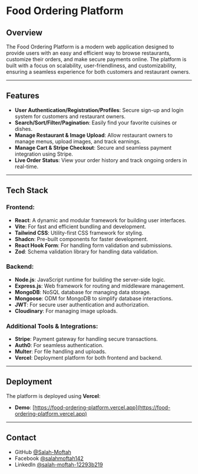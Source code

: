 # Food Ordering Platform

## Overview

The Food Ordering Platform is a modern web application designed to provide users with an easy and efficient way to browse restaurants, customize their orders, and make secure payments online. The platform is built with a focus on scalability, user-friendliness, and customizability, ensuring a seamless experience for both customers and restaurant owners.

---

## Features

- **User Authentication/Registration/Profiles**: Secure sign-up and login system for customers and restaurant owners.
- **Search/Sort/Filter/Pagination**: Easily find your favorite cuisines or dishes.
- **Manage Restaurant & Image Upload**: Allow restaurant owners to manage menus, upload images, and track earnings.
- **Manage Cart & Stripe Checkout**: Secure and seamless payment integration using Stripe.
- **Live Order Status**: View your order history and track ongoing orders in real-time.

---

## Tech Stack

### Frontend:

- **React**: A dynamic and modular framework for building user interfaces.
- **Vite**: For fast and efficient bundling and development.
- **Tailwind CSS**: Utility-first CSS framework for styling.
- **Shadcn**: Pre-built components for faster development.
- **React Hook Form**: For handling form validation and submissions.
- **Zod**: Schema validation library for handling data validation.

### Backend:

- **Node.js**: JavaScript runtime for building the server-side logic.
- **Express.js**: Web framework for routing and middleware management.
- **MongoDB**: NoSQL database for managing data storage.
- **Mongoose**: ODM for MongoDB to simplify database interactions.
- **JWT**: For secure user authentication and authorization.
- **Cloudinary**: For managing image uploads.

### Additional Tools & Integrations:

- **Stripe**: Payment gateway for handling secure transactions.
- **Auth0**: For seamless authentication.
- **Multer**: For file handling and uploads.
- **Vercel**: Deployment platform for both frontend and backend.

---

## Deployment

The platform is deployed using **Vercel**:

- **Demo**: [https://food-ordering-platform.vercel.app](https://food-ordering-platform.vercel.app)

---

## Contact

- GitHub [@Salah-Moftah](https://github.com/Salah-Moftah)
- Facebook [@salahmoftah142](https://www.facebook.com/salahmoftah142)
- LinkedIn [@salah-moftah-12293b219](https://www.linkedin.com/in/salah-moftah-12293b219)

